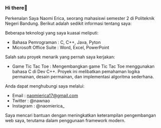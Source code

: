 ### Hi there👋
Perkenalan
Saya Naomi Erica, seorang mahasiswi semester 2 di Politeknik Negeri Bandung. Berikut adalah sedikit informasi tentang saya:

Beberapa teknologi yang saya kuasai meliputi:
- Bahasa Pemrograman : C, C++, Java, Pyton
- Microsoft Office Suite : Word, Excel, PowerPoint 

Salah satu proyek menarik yang pernah saya kerjakan:
- Game Tic Tac Toe : Mengembangkan game Tic Tac Toe menggunakan bahasa C di Dev C++. Proyek ini melibatkan pemahaman logika permainan, desain permainan, dan implementasi algoritma sederhana.

Anda dapat menghubungi saya melalui:
- Email : naomierica17@gmail.com
- Twitter : @nawnao
- Instagram : @naomierica_

Saya mencari bantuan dengan meningkatkan keterampilan pengembangan web saya, terutama dalam penggunaan framework modern.
